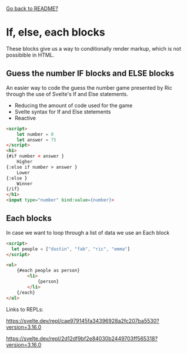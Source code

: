 [Go back to README?](./README.md)
# If, else, each blocks
These blocks give us a way to conditionally render markup, which is not possibible in HTML.
## Guess the number IF blocks and ELSE blocks
An easier way to code the guess the number game presented by Ric through the use of Svelte's If and Else statements.
- Reducing the amount of code used for the game
- Svelte syntax for If and Else stetements
- Reactive

```html
<script>
	let number = 0 
	let answer = 75
</script>
<h1>
{#if number < answer }
	Higher
{:else if number > answer }
	Lower
{:else }
	Winner
{/if}
</h1>
<input type="number" bind:value={number}>
```

## Each blocks
In case we want to loop through a list of data we use an Each block

```html
<script>
  let people = ["dustin", "fab", "ric", "emma"]
</script>

<ul>
	{#each people as person}
		<li>
			{person}
		</li>
	{/each}
</ul>
```

Links to REPLs: 

https://svelte.dev/repl/cae979145fa34396928a2fc207ba5530?version=3.16.0

https://svelte.dev/repl/2d12df9bf2e84030b2449703ff565318?version=3.16.0